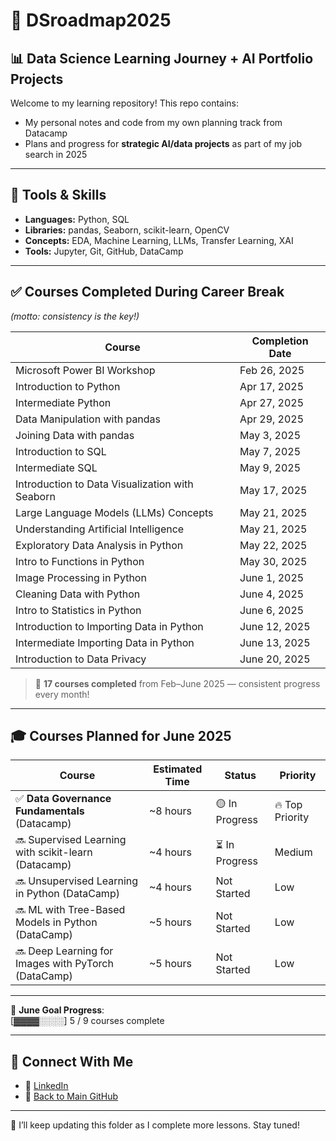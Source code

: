 # 🧭 DSroadmap2025  
## 📊 Data Science Learning Journey + AI Portfolio Projects

Welcome to my learning repository! This repo contains:

- My personal notes and code from my own planning track from Datacamp  
- Plans and progress for **strategic AI/data projects** as part of my job search in 2025

---

## 🧰 Tools & Skills  
- **Languages:** Python, SQL  
- **Libraries:** pandas, Seaborn, scikit-learn, OpenCV  
- **Concepts:** EDA, Machine Learning, LLMs, Transfer Learning, XAI  
- **Tools:** Jupyter, Git, GitHub, DataCamp

---

## ✅ Courses Completed During Career Break  
_(motto: consistency is the key!)_


| **Course**                                      | **Completion Date** |
|------------------------------------------------|----------------------|
| Microsoft Power BI Workshop                    | Feb 26, 2025         |
| Introduction to Python                         | Apr 17, 2025         |
| Intermediate Python                            | Apr 27, 2025         |
| Data Manipulation with pandas                  | Apr 29, 2025         |
| Joining Data with pandas                       | May 3, 2025          |
| Introduction to SQL                            | May 7, 2025          |
| Intermediate SQL                               | May 9, 2025          |
| Introduction to Data Visualization with Seaborn| May 17, 2025         |
| Large Language Models (LLMs) Concepts          | May 21, 2025         |
| Understanding Artificial Intelligence          | May 21, 2025         |
| Exploratory Data Analysis in Python            | May 22, 2025         |
| Intro to Functions in Python                   | May 30, 2025         |
| Image Processing in Python                     | June 1, 2025         |
| Cleaning Data with Python                      | June 4, 2025         |
| Intro to Statistics in Python                  | June 6, 2025         |
| Introduction to Importing Data in Python       | June 12, 2025        |
| Intermediate Importing Data in Python          | June 13, 2025        |
| Introduction to Data Privacy                   | June 20, 2025        |

> 🎯 **17 courses completed** from Feb–June 2025 — consistent progress every month!

---

## 🎓 Courses Planned for June 2025

| **Course**                                          | **Estimated Time** | **Status**     | **Priority**    |
| --------------------------------------------------- | ------------------ | -------------- | --------------- |
| ✅ **Data Governance Fundamentals** (Datacamp)       | \~8 hours         | 🟡 In Progress | 🔥 Top Priority |
| 🔜 Supervised Learning with scikit-learn (Datacamp) | \~4 hours          | ⏳ In Progress  | Medium          |
| 🔜 Unsupervised Learning in Python (DataCamp)       | \~4 hours          | Not Started    | Low             |
| 🔜 ML with Tree-Based Models in Python (DataCamp)   | \~5 hours          | Not Started    | Low             |
| 🔜 Deep Learning for Images with PyTorch (DataCamp) | \~5 hours          | Not Started    | Low             |
  
---

📅 **June Goal Progress**:  
[▓▓▓▓░░░░] 5 / 9 courses complete  

---

## 🔗 Connect With Me

- 💼 [LinkedIn](https://www.linkedin.com/in/nurulsabrina1910/)  
- 📁 [Back to Main GitHub](https://github.com/sabrinaMKE201073)


--- 

🚀 I’ll keep updating this folder as I complete more lessons. Stay tuned!
